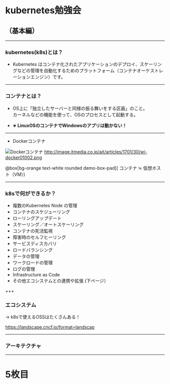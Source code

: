 # kubernetes勉強会
## （基本編）

---

### kubernetes(k8s)とは？
- Kubernetes はコンテナ化されたアプリケーションのデプロイ、スケーリングなどの管理を自動化するためのプラットフォーム（コンテナオーケストレーションエンジン）です。

---

### コンテナとは？
- OS上に「独立したサーバーと同様の振る舞いをする区画」のこと。  
  カーネルなどの機能を使って、OSのプロセスとして起動する。

- **※ LinuxOSのコンテナでWindowsのアプリは動かない！**

--- 

- Dockerコンテナ  

![Dockerコンテナ](http://image.itmedia.co.jp/ait/articles/1701/30/wi-docker01002.png)
http://image.itmedia.co.jp/ait/articles/1701/30/wi-docker01002.png


@box[bg-orange text-white rounded demo-box-pad]( コンテナ ≒ 仮想ホスト（VM）) 

---

### k8sで何ができるか？
  - 複数のKubernetes Node の管理
  - コンテナのスケジューリング
  - ローリングアップデート
  - スケーリング／オートスケーリング
  - コンテナの死活監視
  - 障害時のセルフヒーリング
  - サービスディスカバリ
  - ロードバランシング
  - データの管理
  - ワークロードの管理
  - ログの管理
  - Infrastructure as Code
  - その他エコシステムとの連携や拡張 (下ページ）

+++

### エコシステム  
→ k8sで使えるOSSはたくさんある！

https://landscape.cncf.io/format=landscap

---

### アーキテクチャ



---

# 5枚目
